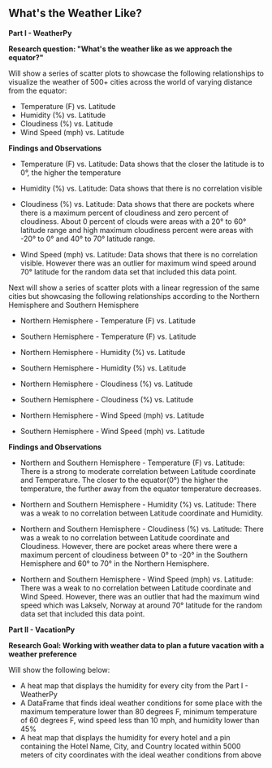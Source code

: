 ## What's the Weather Like? ##

**Part I - WeatherPy**

**Research question: "What's the weather like as we approach the equator?"**

Will show a series of scatter plots to showcase the following relationships to visualize the weather of 500+ cities across the world of varying distance from the equator:

- Temperature (F) vs. Latitude
- Humidity (%) vs. Latitude
- Cloudiness (%) vs. Latitude
- Wind Speed (mph) vs. Latitude

**Findings and Observations**
- Temperature (F) vs. Latitude: Data shows that the closer the latitude is to 0°, the higher the temperature

- Humidity (%) vs. Latitude: Data shows that there is no correlation visible

- Cloudiness (%) vs. Latitude: Data shows that there are pockets where there is a maximum percent of cloudiness and zero percent of cloudiness. About 0 percent of clouds were areas with a 20° to 60° latitude range and high maximum cloudiness percent were areas with -20° to 0° and 40° to 70° latitude range.

- Wind Speed (mph) vs. Latitude: Data shows that there is no correlation visible. However there was an outlier for maximum wind speed around 70° latitude for the random data set that included this data point.


Next will show a series of scatter plots with a linear regression of the same cities but showcasing the following relationships according to the Northern Hemisphere and Southern Hemisphere

- Northern Hemisphere - Temperature (F) vs. Latitude
- Southern Hemisphere - Temperature (F) vs. Latitude

- Northern Hemisphere - Humidity (%) vs. Latitude
- Southern Hemisphere - Humidity (%) vs. Latitude

- Northern Hemisphere - Cloudiness (%) vs. Latitude
- Southern Hemisphere - Cloudiness (%) vs. Latitude

- Northern Hemisphere - Wind Speed (mph) vs. Latitude
- Southern Hemisphere - Wind Speed (mph) vs. Latitude

**Findings and Observations**

- Northern and Southern Hemisphere - Temperature (F) vs. Latitude:  There is a strong to moderate correlation between Latitude coordinate and Temperature. The closer to the equator(0°) the higher the temperature, the further away from the equator temperature decreases.

- Northern and Southern Hemisphere - Humidity (%) vs. Latitude: There was a weak to no correlation between Latitude coordinate and Humidity.

- Northern and Southern Hemisphere - Cloudiness (%) vs. Latitude: There was a weak to no correlation between Latitude coordinate and Cloudiness. However, there are pocket areas where there were a maximum percent of cloudiness between 0° to -20° in the Southern Hemisphere and 60° to 70° in the Northern Hemisphere.

- Northern and Southern Hemisphere - Wind Speed (mph) vs. Latitude: There was a weak to no correlation between Latitude coordinate and Wind Speed. However, there was an outlier that had the maximum wind speed which was Lakselv, Norway at around 70° latitude for the random data set that included this data point.

**Part II - VacationPy**

**Research Goal: Working with weather data to plan a future vacation with a weather preference**

Will show the following below:
- A heat map that displays the humidity for every city from the Part I - WeatherPy
- A DataFrame that finds ideal weather conditions for some place with the maximum temperature lower than 80 degrees F, minimum temperature of 60 degrees F, wind speed less than 10 mph, and humidity lower than 45%
- A heat map that displays the humidity for every hotel and a pin containing the Hotel Name, City, and Country located within 5000 meters of city coordinates with the ideal weather conditions from above

